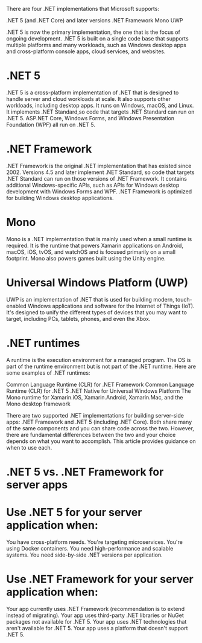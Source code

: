 ﻿There are four .NET implementations that Microsoft supports:

.NET 5 (and .NET Core) and later versions
.NET Framework
Mono
UWP

.NET 5 is now the primary implementation, the one that is the focus of ongoing development.
.NET 5 is built on a single code base that supports multiple platforms and many workloads, such as Windows desktop apps and cross-platform console apps,
 cloud services, and websites.

.NET 5
======
.NET 5 is a cross-platform implementation of .NET that is designed to handle server and cloud workloads at scale.
It also supports other workloads, including desktop apps. It runs on Windows, macOS, and Linux. It implements
.NET Standard,so code that targets .NET Standard can run on .NET 5. ASP.NET Core, Windows Forms, and Windows Presentation Foundation (WPF) all run on .NET 5.

.NET Framework
===============
.NET Framework is the original .NET implementation that has existed since 2002.
Versions 4.5 and later implement .NET Standard, so code that targets .NET Standard can run on those versions of .NET Framework.
It contains additional Windows-specific APIs, such as APIs for Windows desktop development with Windows Forms and WPF.
.NET Framework is optimized for building Windows desktop applications.

Mono
======
Mono is a .NET implementation that is mainly used when a small runtime is required.
It is the runtime that powers Xamarin applications on Android, macOS, iOS, tvOS, and watchOS and is focused primarily on a small footprint.
Mono also powers games built using the Unity engine.

Universal Windows Platform (UWP)
=================================
UWP is an implementation of .NET that is used for building modern, touch-enabled Windows applications and software for the Internet of Things (IoT).
It's designed to unify the different types of devices that you may want to target, including PCs, tablets, phones, and even the Xbox.

.NET runtimes
==============
A runtime is the execution environment for a managed program.
The OS is part of the runtime environment but is not part of the .NET runtime. Here are some examples of .NET runtimes:

Common Language Runtime (CLR) for .NET Framework
Common Language Runtime (CLR) for .NET 5
.NET Native for Universal Windows Platform
The Mono runtime for Xamarin.iOS, Xamarin.Android, Xamarin.Mac, and the Mono desktop framework


There are two supported .NET implementations for building server-side apps: .NET Framework and .NET 5 (including .NET Core).
Both share many of the same components and you can share code across the two.
However, there are fundamental differences between the two and your choice depends on what you want to accomplish.
This article provides guidance on when to use each.

.NET 5 vs. .NET Framework for server apps
=============================================

Use .NET 5 for your server application when:
============================================

You have cross-platform needs.
You're targeting microservices.
You're using Docker containers.
You need high-performance and scalable systems.
You need side-by-side .NET versions per application.

Use .NET Framework for your server application when:
======================================================

Your app currently uses .NET Framework (recommendation is to extend instead of migrating).
Your app uses third-party .NET libraries or NuGet packages not available for .NET 5.
Your app uses .NET technologies that aren't available for .NET 5.
Your app uses a platform that doesn't support .NET 5.